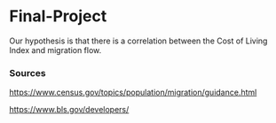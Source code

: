 # Final-Project
Our hypothesis is that there is a correlation between the Cost of Living Index and migration flow.


### Sources
https://www.census.gov/topics/population/migration/guidance.html

https://www.bls.gov/developers/
